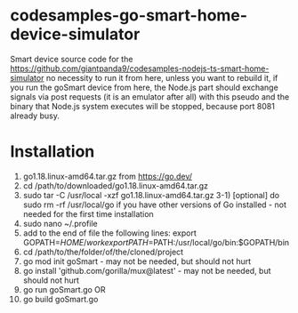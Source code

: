 # codesamples-go-smart-home-device-simulator
Smart device source code for the https://github.com/giantpanda9/codesamples-nodejs-ts-smart-home-simulator no necessity to run it from here, unless you want to rebuild it, if you run the goSmart device from here, the Node.js part should exchange signals via post requests (it is an emulator after all) with this pseudo and the binary that Node.js system executes will be stopped, because port 8081 already busy.
# Installation
1) go1.18.linux-amd64.tar.gz from https://go.dev/
2) cd /path/to/downloaded/go1.18.linux-amd64.tar.gz
3) sudo tar -C /usr/local -xzf go1.18.linux-amd64.tar.gz
3-1) [optional] do sudo rm -rf /usr/local/go if you have other versions of Go installed - not needed for the first time installation
4) sudo nano ~/.profile
5) add to the end of file the following lines:
export GOPATH=$HOME/work
export PATH=$PATH:/usr/local/go/bin:$GOPATH/bin
6) cd /path/to/the/folder/of/the/cloned/project
7) go mod init goSmart - may not be needed, but should not hurt
8) go install 'github.com/gorilla/mux@latest' - may not be needed, but should not hurt
9) go run goSmart.go
OR 
10) go build goSmart.go
